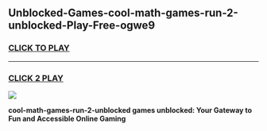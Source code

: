 
## Unblocked-Games-cool-math-games-run-2-unblocked-Play-Free-ogwe9
<h3>
<a href="https://premium76.site?title=cool-math-games-run-2-unblocked&ref=10A">CLICK TO PLAY</a></h3>
<hr>

<h3>
<a href="https://premium76.site?title=cool-math-games-run-2-unblocked&ref=10A">CLICK 2 PLAY</a>
  
</h3>

<a href="https://premium76.site?title=cool-math-games-run-2-unblocked&ref=10A"><img src="https://clearcache.store/games.png"></a>


**cool-math-games-run-2-unblocked games unblocked: Your Gateway to Fun and Accessible Online Gaming**
